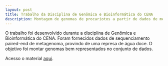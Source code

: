 ```yaml
---
layout: post
title: Trabalho da Disciplina de Genômica e Bioinformática do CENA
description: Montagem de genomas de procariotos a partir de dados de metagenoma
---
```


O trabalho foi desenvolvido durante a disciplina de Genômica e Bioinformática do CENA. Foram fornecidos dados de sequenciamento paired-end de metagenoma, provindo de uma represa de água doce. O objetivo foi montar genomas bem representados no conjunto de dados. 

Acesso o material [aqui](cristianetaniguti.github.io/_site/htmls/2017-05-12-projeto_CENA.html).
